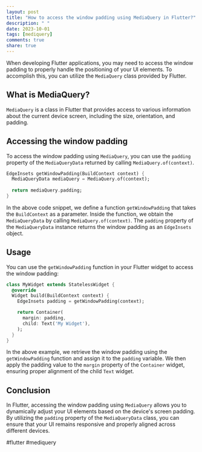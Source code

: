 ```yaml
---
layout: post
title: "How to access the window padding using MediaQuery in Flutter?"
description: " "
date: 2023-10-01
tags: [mediquery]
comments: true
share: true
---
```


When developing Flutter applications, you may need to access the window padding to properly handle the positioning of your UI elements. To accomplish this, you can utilize the `MediaQuery` class provided by Flutter.

## What is MediaQuery?

`MediaQuery` is a class in Flutter that provides access to various information about the current device screen, including the size, orientation, and padding.

## Accessing the window padding

To access the window padding using `MediaQuery`, you can use the `padding` property of the `MediaQueryData` returned by calling `MediaQuery.of(context)`.

```dart
EdgeInsets getWindowPadding(BuildContext context) {
  MediaQueryData mediaQuery = MediaQuery.of(context);
  
  return mediaQuery.padding;
}
```

In the above code snippet, we define a function `getWindowPadding` that takes the `BuildContext` as a parameter. Inside the function, we obtain the `MediaQueryData` by calling `MediaQuery.of(context)`. The `padding` property of the `MediaQueryData` instance returns the window padding as an `EdgeInsets` object.

## Usage

You can use the `getWindowPadding` function in your Flutter widget to access the window padding:

```dart
class MyWidget extends StatelessWidget {
  @override
  Widget build(BuildContext context) {
    EdgeInsets padding = getWindowPadding(context);

    return Container(
      margin: padding,
      child: Text('My Widget'),
    );
  }
}
```

In the above example, we retrieve the window padding using the `getWindowPadding` function and assign it to the `padding` variable. We then apply the padding value to the `margin` property of the `Container` widget, ensuring proper alignment of the child `Text` widget.

## Conclusion

In Flutter, accessing the window padding using `MediaQuery` allows you to dynamically adjust your UI elements based on the device's screen padding. By utilizing the `padding` property of the `MediaQueryData` class, you can ensure that your UI remains responsive and properly aligned across different devices.

#flutter #mediquery